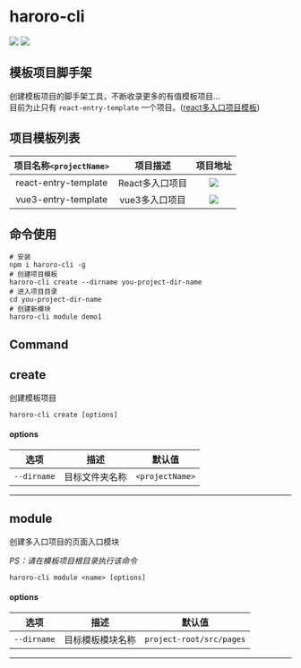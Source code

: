 # haroro-cli

[<img src="https://img.shields.io/static/v1?label=NPM&labelColor=cb0014&message=haroro-cli&color=black"/>](https://www.npmjs.com/package/haroro-cli)
[<img src="https://img.shields.io/static/v1?label=Github&labelColor=green&message=haroro-cli&color=black"/>](https://github.com/iHaroro/haroro-cli)

## 模板项目脚手架

创建模板项目的脚手架工具，不断收录更多的有值模板项目...
<br/>
目前为止只有 `react-entry-template` 一个项目。([react多入口项目模板](https://github.com/iHaroro/react-entry-template))

## 项目模板列表

| 项目名称`<projectName>`  |    项目描述    |                                                                                  项目地址                                                                                   |
|:--------------------:|:----------:|:-----------------------------------------------------------------------------------------------------------------------------------------------------------------------:|
| react-entry-template | React多入口项目 | [<img src="https://img.shields.io/static/v1?label=Github&labelColor=green&message=react-entry-template&color=black"/>](https://github.com/iHaroro/react-entry-template) |
| vue3-entry-template  | vue3多入口项目  |  [<img src="https://img.shields.io/static/v1?label=Github&labelColor=green&message=vue3-entry-template&color=black"/>](https://github.com/iHaroro/vue3-entry-template)  |

## 命令使用

```shell
# 安装
npm i haroro-cli -g
# 创建项目模板
haroro-cli create --dirname you-project-dir-name
# 进入项目目录
cd you-project-dir-name
# 创建新模块
haroro-cli module demo1
```

## Command

## **create**

创建模板项目

`haroro-cli create [options]`

#### options

|选项|描述|默认值|
|:---:|:---:|:---:|
|`--dirname`|目标文件夹名称|`<projectName>`|

<hr/>

## **module**

创建多入口项目的页面入口模块

_PS：请在模板项目根目录执行该命令_

`haroro-cli module <name> [options]`

#### options

|选项|描述|默认值|
|:---:|:---:|:---:|
|`--dirname`|目标模板模块名称|`project-root/src/pages`|

<hr/>

